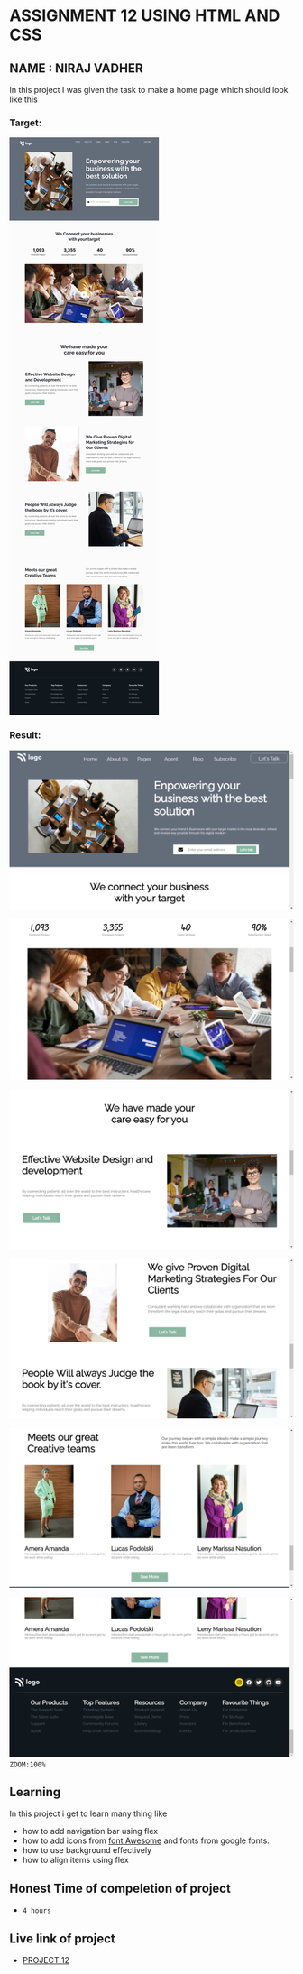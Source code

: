 # ASSIGNMENT 12 USING HTML AND CSS

## NAME : NIRAJ VADHER 

In this project I was given the task to make a home page which should look like this

### Target:
![target](12.png)

### Result:
![result](result1.png)

![result](result2.png)

![result](result4.png)

![result](result5.png)

![result](result6.png)

![result](result3.png)
`ZOOM:100%`
## Learning
In this project i get to learn many thing like
- how to add navigation bar using flex
- how to add icons from [font Awesome](https://fontawesome.com) and fonts from google fonts.
- how to use background effectively
- how to align items using flex
## Honest Time of compeletion of project
- `4 hours`

## Live link of project
 - [PROJECT 12](https://tempproject12.netlify.app/)